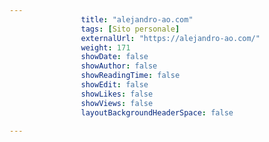 ---
                title: "alejandro-ao.com"
                tags: [Sito personale]
                externalUrl: "https://alejandro-ao.com/"
                weight: 171
                showDate: false
                showAuthor: false
                showReadingTime: false
                showEdit: false
                showLikes: false
                showViews: false
                layoutBackgroundHeaderSpace: false
                ---

